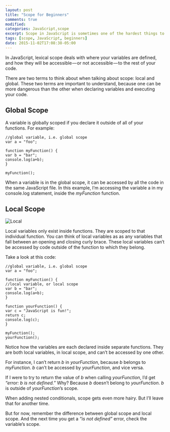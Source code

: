 ```yaml
---
layout: post
title: "Scope for Beginners"
comments: true
modified:
categories: JavaScript,scope
excerpt: Scope in JavaScript is sometimes one of the hardest things to grasp.
tags: [scope, JavaScript, beginners]
date: 2015-11-02T17:08:38-05:00
---
```




In JavaScript, lexical scope deals with where your variables are defined, and how they will be accessible — or not accessible — to the rest of your code.

There are two terms to think about when talking about scope: local and global. These two terms are important to understand, because one can be more dangerous than the other when declaring variables and executing your code.

## Global Scope



A variable is globally scoped if you declare it outside of all of your functions. For example:

	//global variable, i.e. global scope
	var a = "foo";

	function myFunction() {
  	var b = "bar";
  	console.log(a+b);
	}

	myFunction();

When a variable is in the global scope, it can be accessed by all the code in the same JavaScript file. In this example, I’m accessing the variable a in my console.log statement, inside the *myFunction* function.


## Local Scope

![Local](/images/Local.jpeg)



Local variables only exist inside functions. They are scoped to that individual function.
You can think of local variables as as any variables that fall between an opening and closing curly brace.
These local variables can’t be accessed by code outside of the function to which they belong.

Take a look at this code:

	//global variable, i.e. global scope
	var a = "foo";

	function myFunction() {
  	//local variable, or local scope
  	var b = "bar";
  	console.log(a+b);
	}

	function yourFunction() {
  	var c = "JavaScript is fun!";
  	return c;
  	console.log(c);
	}

	myFunction();
	yourFunction();

Notice how the variables are each declared inside separate functions. They are both local variables, in local scope, and can’t be accessed by one other.

For instance, I can’t return *b* in *yourFunction*, because *b* belongs to *myFunction*. *b* can’t be accessed by *yourFunction*, and vice versa.

If I were to try to return the value of *b* when calling *yourFunction*, I’d get *“error: b is not defined.”* Why? Because *b* doesn’t belong to *yourFunction*. *b* is outside of *yourFunction*’s scope.

When adding nested conditionals, scope gets even more hairy. But I’ll leave that for another time.

But for now, remember the difference between global scope and local scope. And the next time you get a *“is not defined”* error, check the variable’s scope.


